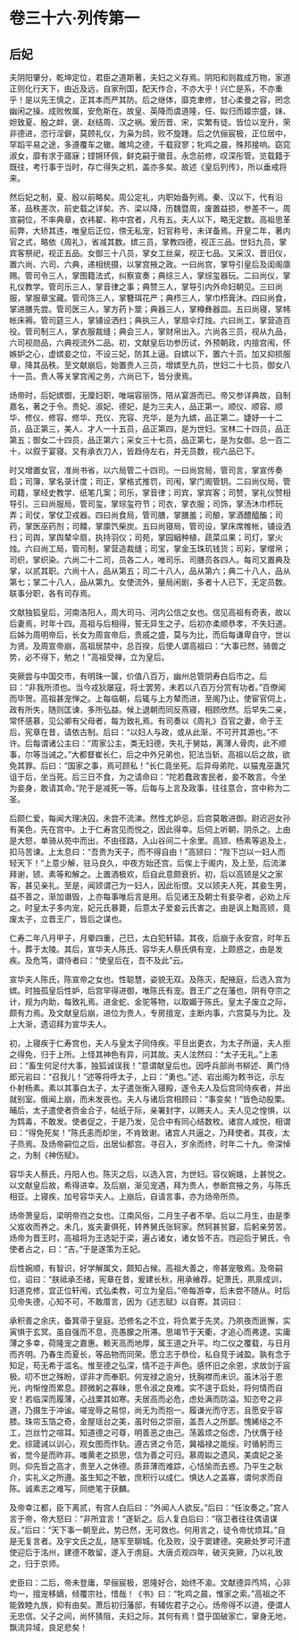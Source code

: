 # 卷三十六·列传第一

## 后妃

夫阴阳肇分，乾坤定位，君臣之道斯著，夫妇之义存焉。阴阳和则裁成万物，家道正则化行天下，由近及远，自家刑国，配天作合，不亦大乎！兴亡是系，不亦重乎！是以先王慎之，正其本而严其防。后之继体，靡克聿修，甘心柔曼之容，罔念幽闲之操。成败攸属，安危斯在。故皇、英降而虞道隆，任、姒归而姬宗盛，妹、妲致夏、殷之衅，褒、赵结周、汉之祸。爰历晋、宋，实繁有徒。皆位以宠升，荣非德进，恣行淫僻，莫顾礼仪，为枭为鸱，败不旋踵。后之伉俪宸极，正位居中，罕蹈平易之途，多遵覆车之辙。雎鸠之德，千载寂寥；牝鸡之晨，殊邦接响。窈窕淑女，靡有求于寤寐；铿锵环佩，鲜克嗣于徽音。永念前修，叹深彤管。览载籍于既往，考行事于当时，存亡得失之机，盖亦多矣。故述《皇后列传》，所以垂戒将来。

然后妃之制，夏、殷以前略矣。周公定礼，内职始备列焉。秦、汉以下，代有沿革，品秩差次，前史载之详矣。齐、梁以降，历魏暨周，废置益损，参差不一。周宣嗣位，不率典章，衣袆翟、称中宫者，凡有五。夫人以下，略无定数。高祖思革前弊，大矫其违，唯皇后正位，傍无私宠，妇官称号，未详备焉。开皇二年，著内官之式，略依《周礼》，省减其数。嫔三员，掌教四德，视正三品。世妇九员，掌宾客祭祀，视正五品。女御三十八员，掌女工丝枲，视正七品。又采汉、晋旧仪，置六尚、六司、六典，递相统摄，以掌宫掖之政。一曰尚宫，掌导引皇后及闺阁廪赐。管司令三人，掌图籍法式，纠察宣奏；典综三人，掌综玺器玩。二曰尚仪，掌礼仪教学。管司乐三人，掌音律之事；典赞三人，掌导引内外命妇朝见。三曰尚服，掌服章宝藏。管司饰三人，掌簪珥花严；典栉三人，掌巾栉膏沐。四曰尚食，掌进膳先尝。管司医三人，掌方药卜筮；典器三人，掌樽彝器皿。五曰尚寝，掌帏帐床褥。管司筵三人，掌铺设洒扫；典执三人，掌扇伞灯烛。六曰尚工，掌营造百役。管司制三人，掌衣服裁缝；典会三人，掌财帛出入。六尚各三员，视从九品，六司视勋品，六典视流外二品。初，文献皇后功参历试，外预朝政，内擅宫闱，怀嫉妒之心，虚嫔妾之位，不设三妃，防其上逼。自嫔以下，置六十员。加又抑损服章，降其品秩。至文献崩后，始置贵人三员，增嫔至九员，世妇二十七员，御女八十一员。贵人等关掌宫闱之务，六尚已下，皆分隶焉。

炀帝时，后妃嫔御，无厘妇职，唯端容丽饰，陪从宴游而已。帝又参详典故，自制嘉名，著之于令。贵妃、淑妃、德妃，是为三夫人，品正第一。顺仪、顺容、顺华、修仪、修容、修华、充仪、充容、充华，是为九嫔，品正第二。婕妤一十二员，品正第三，美人、才人一十五员，品正第四，是为世妇。宝林二十四员，品正第五；御女二十四员，品正第六；采女三十七员，品正第七，是为女御。总一百二十，以叙于宴寝。又有承衣刀人，皆趋侍左右，并无员数，视六品已下。

时又增置女官，准尚书省，以六局管二十四司。一曰尚宫局，管司言，掌宣传奏启；司簿，掌名录计度；司正，掌格式推罚，司闱，掌门阁管钥。二曰尚仪局，管司籍，掌经史教学、纸笔几案；司乐，掌音律；司宾，掌宾客；司赞，掌礼仪赞相导引。三曰尚服局，管司玺，掌琮玺符节；司衣，掌衣服；司饰，掌汤沐巾栉玩弄；司仗，掌仗卫戎器。四曰尚食局，管司膳，掌膳羞；司酿，掌酒醴醯醢；司药，掌医巫药剂；司饎，掌廪饩柴炭。五曰尚寝局，管司设，掌床席帷帐，铺设洒扫；司舆，掌舆辇伞扇，执持羽仪；司苑，掌园絪种植，蔬菜瓜果；司灯，掌火烛。六曰尚工局，管司制，掌营造裁缝；司宝，掌金玉珠玑钱货；司彩，掌缯帛；司织，掌织染。六尚二十二司，员各二人，唯司乐、司膳员各四人。每司又置典及掌，以贰其职。六尚十人，品从第五；司二十八人，品从第六；典二十八人，品从第七；掌二十八人，品从第九。女使流外，量局闲剧，多者十人已下，无定员数。联事分职，各有司存焉。

文献独狐皇后，河南洛阳人，周大司马、河内公信之女也。信见高祖有奇表，故以后妻焉，时年十四。高祖与后相得，誓无异生之子。后初亦柔顺恭孝，不失妇道。后姊为周明帝后，长女为周宣帝后，贵戚之盛，莫与为比，而后每谦卑自守，世以为贤。及周宣帝崩，高祖居禁中，总百揆，后使人谓高祖曰：“大事已然，骑兽之势，必不得下，勉之！”高祖受禅，立为皇后。

突厥尝与中国交市，有明珠一箧，价值八百万，幽州总管阴寿白后市之。后曰：“非我所须也。当今戎狄屡寇，将士罢劳，未若以八百万分赏有功者。”百僚闻而毕贺。高祖甚宠惮之。上每临朝，后辄与上方辇而进，至阁乃止。使宦官伺上，政有所失，随则匡谏，多所弘益。候上退朝而同反燕寝，相顾欣然。后早失二亲，常怀感慕，见公卿有父母者，每为致礼焉。有司奏以《周礼》百官之妻，命于王后，宪章在昔，请依古制。后曰：“以妇人与政，或从此渐，不可开其源也。”不许。后每谓诸公主曰：“周家公主，类无妇德，失礼于舅姑，离薄人骨肉，此不顺事，尔等当诫之。”大都督崔长仁，后之中外兄弟也，犯法当斩。高祖以后之故，欲免其罪。后曰：“国家之事，焉可顾私！”长仁竟坐死。后异母弟陀，以猫鬼巫蛊咒诅于后，坐当死。后三日不食，为之请命曰：“陀若蠢政害民者，妾不敢言。今坐为妾身，敢请其命。”陀于是减死一等。后每与上言及政事，往往意合，宫中称为二圣。

后颇仁爱，每闻大理决囚，未尝不流涕。然性尤妒忌，后宫莫敢进御。尉迟迥女孙有美色，先在宫中。上于仁寿宫见而悦之，因此得幸。后伺上听朝，阴杀之。上由是大怒，单骑从苑中而出，不由径路，入山谷间二十余里。高颎、杨素等追及上，扣马苦谏。上太息曰：“吾贵为天子，而不得自由！”高颎曰：“陛下岂以一妇人而轻天下！”上意少解，驻马良久，中夜方始还宫。后俟上于阁内，及上至，后流涕拜谢，颎、素等和解之。上置酒极欢，后自此意颇衰折。初，后以高颎是父之家客，甚见亲礼。至是，闻颎谓己为一妇人，因此衔恨。又以颎夫人死，其妾生男，益不善之，渐加谮毁，上亦每事唯后言是用。后见诸王及朝士有妾孕者，必劝上斥之。时皇太子多内宠，妃元氏暴薨，后意太子爱妾云氏害之。由是讽上黜高颎，竟废太子，立晋王广，皆后之谋也。

仁寿二年八月甲子，月晕四重，己巳，太白犯轩辕。其夜，后崩于永安宫，时年五十。葬于太陵。其后，宣华夫人陈氏、容华夫人蔡氏俱有宠，上颇惑之，由是发疾。及危笃，谓侍者曰：“使皇后在，吾不及此”云。

宣华夫人陈氏，陈宣帝之女也。性聪慧，姿貌无双。及陈灭，配掖庭，后选入宫为嫔。时独孤皇后性妒，后宫罕得进御，唯陈氏有宠。晋王广之在藩也，阴有夺宗之计，规为内助，每致礼焉。进金蛇、金驼等物，以取媚于陈氏。皇太子废立之际，颇有力焉。及文献皇后崩，进位为贵人，专房擅宠，主断内事，六宫莫与为比。及上大渐，遗诏拜为宣华夫人。

初，上寝疾于仁寿宫也，夫人与皇太子同侍疾。平旦出更衣，为太子所逼，夫人拒之得免，归于上所。上怪其神色有异，问其故。夫人泫然曰：“太子无礼。”上恚曰：“畜生何足付大事，独狐诚误我！”意谓献皇后也。因呼兵部尚书柳述、黄门侍郎元岩曰：“召我儿！”述等将呼太子，上曰：“勇也。”述、岩出阁为敕书讫，示左仆射杨素。素以其事白太子，太子遣张衡入寝殿，遂令夫人及后宫同侍疾者，并出就别室。俄闻上崩，而未发丧也。夫人与诸后宫相顾曰：“事变矣！”皆色动股栗。晡后，太子遣使者赍金合子，帖纸于际，亲署封字，以赐夫人。夫人见之惶惧，以为鸩毒，不敢发。使者促之，于是乃发，见合中有同心结数枚。诸宫人咸悦，相谓曰：“得免死矣！”陈氏恚而却坐，不肯致谢。诸宫人共逼之，乃拜使者。其夜，太子烝焉。及炀帝嗣位之后，出居仙都宫。寻召入，岁余而终，时年二十九。帝深悼之，为制《神伤赋》。

容华夫人蔡氏，丹阳人也。陈灭之后，以选入宫，为世妇。容仪婉嫕，上甚悦之。以文献皇后故，希得进幸。及后崩，渐见宠遇，拜为贵人，参断宫掖之务，与陈氏相亚。上寝疾，加号容华夫人。上崩后，自请言事，亦为炀帝所烝。

炀帝萧皇后，梁明帝岿之女也。江南风俗，二月生子者不举。后以二月生，由是季父岌收而养之。未几，岌夫妻俱死，转养舅氏张轲家。然轲甚贫窭，后躬亲劳苦。炀帝为晋王时，高祖将为王选妃于梁，遍占诸女，诸女皆不吉。岿迎后于舅氏，令使者占之，曰：“吉。”于是遂策为王妃。

后性婉顺，有智识，好学解属文，颇知占候。高祖大善之，帝甚宠敬焉。及帝嗣位，诏曰：“朕祗承丕绪，宪章在昔，爰建长秋，用承飨荐。妃萧氏，夙禀成训，妇道克修，宜正位轩闱，式弘柔教，可立为皇后。”帝每游幸，后未尝不随从。时后见帝失德，心知不可，不敢厝言，因为《述志赋》以自寄。其词曰：

承积善之余庆，备箕帚于皇庭。恐修名之不立，将负累于先灵。乃夙夜而匪懈，实寅惧于玄冥。虽自强而不息，亮愚朦之所滞。思竭节于天衢，才追心而弗逮。实庸薄之多幸，荷隆宠之嘉惠。赖天高而地厚，属王道之升平。均二仪之覆载，与日月而齐明。乃春生而夏长，等品物而同荣。愿立志于恭俭，私自竞于诫盈。孰有念于知足，苟无希于滥名。惟至德之弘深，情不迩于声色。感怀旧之余恩，求故剑于宸极。叨不世之殊盼，谬非才而奉职。何宠禄之逾分，抚胸襟而未识。虽沐浴于恩光，内惭惶而累息。顾微躬之寡昧，思令淑之良难。实不遑于启处，将何情而自安！若临深而履薄，心战栗其如寒。夫居高而必危，虑处满而防溢。知恣夸之非道，乃摄生于冲谧。嗟宠辱之易惊，尚无为而抱一。履谦光而守志，且愿安乎容膝。珠帘玉箔之奇，金屋瑶台之美，虽时俗之崇丽，盖吾人之所鄙。愧絺绤之不工，岂丝竹之喧耳。知道德之可尊，明善恶之由己。荡嚣烦之俗虑，乃伏膺于经史。综箴诫以训心，观女图而作轨。遵古贤之令范，冀福禄之能绥。时循躬而三省，觉今是而昨非。嗤黄老之损思，信为善之可归。慕周姒之遗风，美虞妃之圣则。仰先哲之高才，贵至人之休德。质菲薄而难踪，心恬愉而去惑。乃平生之耿介，实礼义之所遵。虽生知之不敏，庶积行以成仁。惧达人之盖寡，谓何求而自陈。诚素志之难写，同绝笔于获麟。

及帝幸江都，臣下离贰，有宫人白后曰：“外闻人人欲反。”后曰：“任汝奏之。”宫人言于帝，帝大怒曰：“非所宜言！”遂斩之。后人复白后曰：“宿卫者往往偶语谋反。”后曰：“天下事一朝至此，势已然，无可救也。何用言之，徒令帝忧烦耳。”自是无复言者。及宇文氏之乱，随军至聊城。化及败，没于窦建德。突厥处罗可汗遣使迎后于洺州，建德不敢留，遂入于虏庭。大唐贞观四年，破灭突厥，乃以礼致之，归于京师。

史臣曰：二后，帝未登庸，早俪宸极，恩隆好合，始终不渝。文献德异鸤鸠，心非均一，擅宠移嫡，倾覆宗社，惜哉！《书》曰：“牝鸡之晨，惟家之索。”高祖之不能敦睦九族，抑有由矣。萧后初归藩邸，有辅佐君子之心。炀帝得不以道，便谓人无忠信。父子之间，尚怀猜阻，夫妇之际，其何有焉！暨乎国破家亡，窜身无地，飘流异域，良足悲矣！
